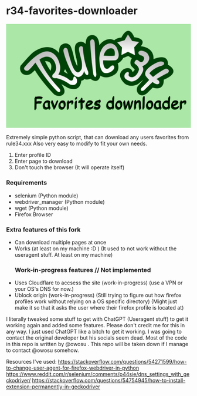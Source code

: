 # r34-favorites-downloader

![placeholder](https://github.com/Twig6943/r34-favorites-downloader/blob/main/r34favdl.png?raw=true) 

Extremely simple python script, that can download any users favorites from rule34.xxx
Also very easy to modify to fit your own needs.

1. Enter profile ID
2. Enter page to download
3. Don't touch the browser (It will operate itself)

### Requirements
- selenium (Python module)
- webdriver_manager (Python module)
- wget (Python module)
- Firefox Browser

### Extra features of this fork
- Can download multiple pages at once
- Works (at least on my machine :D ) (It used to not work without the useragent stuff. At least on my machine) 
  ### Work-in-progress features // Not implemented 
- Uses Cloudflare to accsess the site (work-in-progress) (use a VPN or your OS's DNS for now.)
- Ublock origin (work-in-progress) (Still trying to figure out how firefox profiles work without relying on a OS specific directory) (Might just make it so that it asks the user where their firefox profile is located at) 

I literally tweaked some stuff to get with ChatGPT (Useragent stuff) to get it working again and added some features. Please don't credit me for this in any way. I just used ChatGPT like a bitch to get it working. I was going to contact the original developer but his socials seem dead. Most of the code in this repo is written by @owosu . This repo will be taken down if I manage to contact @owosu somehow.

Resources I've used:
https://stackoverflow.com/questions/54271599/how-to-change-user-agent-for-firefox-webdriver-in-python
https://www.reddit.com/r/selenium/comments/p44sie/dns_settings_with_geckodriver/
https://stackoverflow.com/questions/54754945/how-to-install-extension-permanently-in-geckodriver
